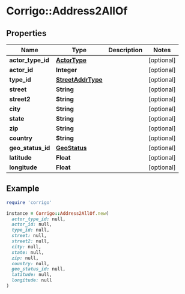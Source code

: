 # Corrigo::Address2AllOf

## Properties

| Name | Type | Description | Notes |
| ---- | ---- | ----------- | ----- |
| **actor_type_id** | [**ActorType**](ActorType.md) |  | [optional] |
| **actor_id** | **Integer** |  | [optional] |
| **type_id** | [**StreetAddrType**](StreetAddrType.md) |  | [optional] |
| **street** | **String** |  | [optional] |
| **street2** | **String** |  | [optional] |
| **city** | **String** |  | [optional] |
| **state** | **String** |  | [optional] |
| **zip** | **String** |  | [optional] |
| **country** | **String** |  | [optional] |
| **geo_status_id** | [**GeoStatus**](GeoStatus.md) |  | [optional] |
| **latitude** | **Float** |  | [optional] |
| **longitude** | **Float** |  | [optional] |

## Example

```ruby
require 'corrigo'

instance = Corrigo::Address2AllOf.new(
  actor_type_id: null,
  actor_id: null,
  type_id: null,
  street: null,
  street2: null,
  city: null,
  state: null,
  zip: null,
  country: null,
  geo_status_id: null,
  latitude: null,
  longitude: null
)
```

